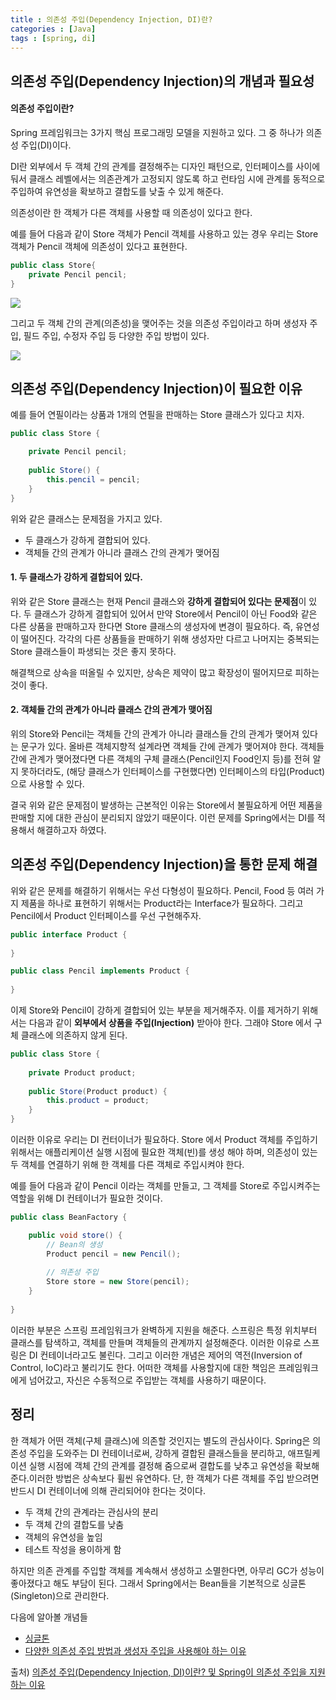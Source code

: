 ```yaml
---
title : 의존성 주입(Dependency Injection, DI)란?
categories : [Java]
tags : [spring, di]
---
```


## 의존성 주입(Dependency Injection)의 개념과 필요성

#### 의존성 주입이란?

Spring 프레임워크는 3가지 핵심 프로그래밍 모델을 지원하고 있다. 그 중 하나가 의존성 주입(DI)이다.

DI란 외부에서 두 객체 간의 관계를 결정해주는 디자인 패턴으로, 인터페이스를 사이에 둬서 클래스 레벨에서는 의존관계가 고정되지 않도록 하고 런타임 시에 관계를 동적으로 주입하여 유연성을 확보하고 결합도를 낮출 수 있게 해준다.

의존성이란 한 객체가 다른 객체를 사용할 때 의존성이 있다고 한다. 

예를 들어 다음과 같이 Store 객체가 Pencil 객체를 사용하고 있는 경우 우리는 Store 객체가 Pencil 객체에 의존성이 있다고 표현한다.

```java
public class Store{
	private Pencil pencil;
}
```

![](https://blog.kakaocdn.net/dn/cKcFar/btq4q3sbaQT/qQOTK78c9QKBdBPEjxUvEk/img.png)

그리고 두 객체 간의 관계(의존성)을 맺어주는 것을 의존성 주입이라고 하며 생성자 주입, 필드 주입, 수정자 주입 등 다양한 주입 방법이 있다.

![](https://img1.daumcdn.net/thumb/R1280x0/?scode=mtistory2&fname=https%3A%2F%2Fblog.kakaocdn.net%2Fdn%2FdefFpy%2Fbtq4kVvBKcc%2FOxugXGKzIKD5AmMJ1zGrZ1%2Fimg.png)

## 의존성 주입(Dependency Injection)이 필요한 이유

예를 들어 연필이라는 상품과 1개의 연필을 판매하는 Store 클래스가 있다고 치자.

```java
public class Store {

    private Pencil pencil;
    
    public Store() {
        this.pencil = pencil;
    }
}
```

위와 같은 클래스는 문제점을 가지고 있다.

- 두 클래스가 강하게 결합되어 있다.
- 객체들 간의 관계가 아니라 클래스 간의 관계가 맺어짐



#### 1. 두 클래스가 강하게 결합되어 있다.

위와 같은 Store 클래스는 현재 Pencil 클래스와 **강하게 결합되어 있다는 문제점**이 있다. 두 클래스가 강하게 결합되어 있어서 만약 Store에서 Pencil이 아닌 Food와 같은 다른 상품을 판매하고자 한다면 Store 클래스의 생성자에 변경이 필요하다. 즉, 유연성이 떨어진다. 각각의 다른 상품들을 판매하기 위해 생성자만 다르고 나머지는 중복되는 Store 클래스들이 파생되는 것은 좋지 못하다. 

해결책으로 상속을 떠올릴 수 있지만, 상속은 제약이 많고 확장성이 떨어지므로 피하는 것이 좋다.

#### 2. 객체들 간의 관계가 아니라 클래스 간의 관계가 맺어짐

위의 Store와 Pencil는 객체들 간의 관계가 아니라 클래스들 간의 관계가 맺어져 있다는 문구가 있다. 올바른 객체지향적 설계라면 객체들 간에 관계가 맺어져야 한다. 객체들 간에 관계가 맺어졌다면 다른 객체의 구체 클래스(Pencil인지 Food인지 등)를 전혀 알지 못하더라도, (해당 클래스가 인터페이스를 구현했다면) 인터페이스의 타입(Product)으로 사용할 수 있다.



결국 위와 같은 문제점이 발생하는 근본적인 이유는 Store에서 불필요하게 어떤 제품을 판매할 지에 대한 관심이 분리되지 않았기 때문이다. 이런 문제를 Spring에서는 DI를 적용해서 해결하고자 하였다.



## 의존성 주입(Dependency Injection)을 통한 문제 해결

위와 같은 문제를 해결하기 위해서는 우선 다형성이 필요하다. Pencil, Food 등 여러 가지 제품을 하나로 표현하기 위해서는 Product라는 Interface가 필요하다. 그리고 Pencil에서 Product 인터페이스를 우선 구현해주자.

```java
public interface Product {
    
}

public class Pencil implements Product {
    
}
```

이제 Store와 Pencil이 강하게 결합되어 있는 부분을 제거해주자. 이를 제거하기 위해서는 다음과 같이 **외부에서 상품을 주입(Injection)** 받아야 한다. 그래야 Store 에서 구체 클래스에 의존하지 않게 된다.

```java
public class Store {
    
    private Product product;
    
    public Store(Product product) {
        this.product = product;
    }
}
```



이러한 이유로 우리는 DI 컨터이너가 필요하다. Store 에서 Product 객체를 주입하기 위해서는 애플리케이션 실행 시점에 필요한 객체(빈)를 생성 해야 하며, 의존성이 있는 두 객체를 연결하기 위해 한 객체를 다른 객체로 주입시켜야 한다.

예를 들어 다음과 같이 Pencil 이라는 객체를 만들고, 그 객체를 Store로 주입시켜주는 역할을 위해 DI 컨테이너가 필요한 것이다.

```java
public class BeanFactory {

    public void store() {
        // Bean의 생성
        Product pencil = new Pencil();
    
        // 의존성 주입
        Store store = new Store(pencil);
    }
    
}
```

이러한 부분은 스프링 프레임워크가 완벽하게 지원을 해준다. 스프링은 특정 위치부터 클래스를 탐색하고, 객체를 만들며 객체들의 관계까지 설정해준다. 이러한 이유로 스프링은 DI 컨테이너라고도 불린다.
그리고 이러한 개념은 제어의 역전(Inversion of Control, IoC)라고 불리기도 한다. 어떠한 객체를 사용할지에 대한 책임은 프레임워크에게 넘어갔고, 자신은 수동적으로 주입받는 객체를 사용하기 때문이다.

## 정리

한 객체가 어떤 객체(구체 클래스)에 의존할 것인지는 별도의 관심사이다. Spring은 의존성 주입을 도와주는 DI 컨테이너로써, 강하게 결합된 클래스들을 분리하고, 애프릴케이션 실행 시점에 객체 간의 관계를 결정해 줌으로써 결합도를 낮추고 유연성을 확보해준다.이러한 방법은 상속보다 휠씬 유연하다. 단, 한 객체가 다른 객체를 주입 받으려면 반드시 DI 컨테이너에 의해 관리되어야 한다는 것이다.

- 두 객체 간의 관계라는 관심사의 분리
- 두 객체 간의 결합도를 낮춤
- 객체의 유연성을 높임
- 테스트 작성을 용이하게 함

하지만 의존 관계를 주입할 객체를 계속해서 생성하고 소멸한다면, 아무리 GC가 성능이 좋아졌다고 해도 부담이 된다. 그래서 Spring에서는 Bean들을 기본적으로 싱글톤(Singleton)으로 관리한다.



다음에 알아볼 개념들

- [싱글톤](https://mangkyu.tistory.com/151)
- [다양한 의존성 주입 방법과 생성자 주입을 사용해야 하는 이유](https://mangkyu.tistory.com/125)



출처) [의존성 주입(Dependency Injection, DI)이란? 및 Spring이 의존성 주입을 지원하는 이유](https://mangkyu.tistory.com/150)

